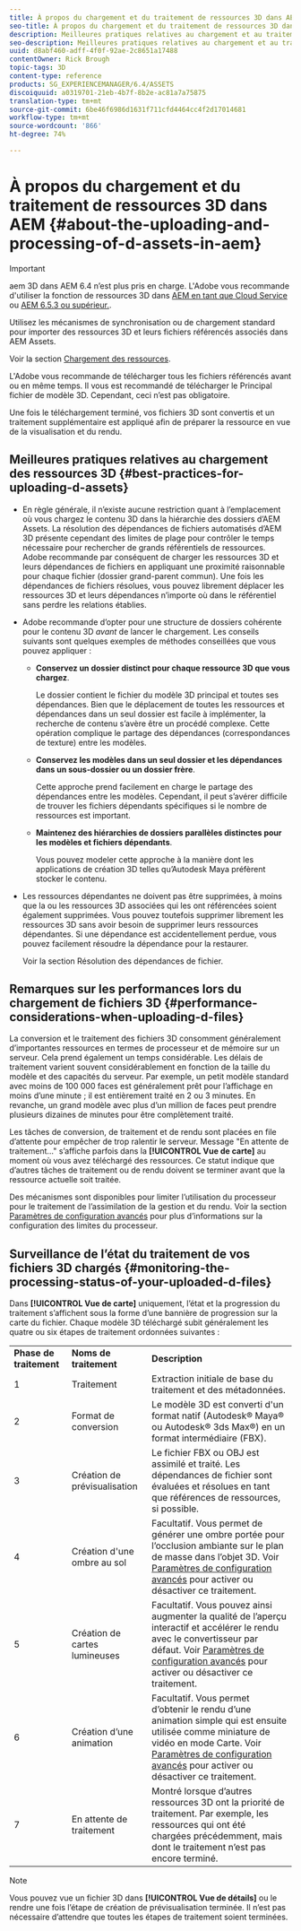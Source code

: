 ```yaml
---
title: À propos du chargement et du traitement de ressources 3D dans AEM
seo-title: À propos du chargement et du traitement de ressources 3D dans AEM
description: Meilleures pratiques relatives au chargement et au traitement des ressources 3D.
seo-description: Meilleures pratiques relatives au chargement et au traitement des ressources 3D.
uuid: d8abf460-adff-4f0f-92ae-2c8651a17488
contentOwner: Rick Brough
topic-tags: 3D
content-type: reference
products: SG_EXPERIENCEMANAGER/6.4/ASSETS
discoiquuid: a0319701-21eb-4b7f-8b2e-ac81a7a75875
translation-type: tm+mt
source-git-commit: 6be46f6986d1631f711cfd4464cc4f2d17014681
workflow-type: tm+mt
source-wordcount: '866'
ht-degree: 74%

---
```



# À propos du chargement et du traitement de ressources 3D dans AEM  {#about-the-uploading-and-processing-of-d-assets-in-aem}

>[!IMPORTANT]
>
>aem 3D dans AEM 6.4 n’est plus pris en charge. L&#39;Adobe vous recommande d&#39;utiliser la fonction de ressources 3D dans [AEM en tant que Cloud Service](https://experienceleague.adobe.com/docs/experience-manager-cloud-service/assets/dynamicmedia/assets-3d.html#dynamicmedia) ou [AEM 6.5.3 ou supérieur.](https://experienceleague.adobe.com/docs/experience-manager-65/assets/dynamic/assets-3d.html#dynamic).

Utilisez les mécanismes de synchronisation ou de chargement standard pour importer des ressources 3D et leurs fichiers référencés associés dans AEM Assets.

Voir la section [Chargement des ressources](managing-assets-touch-ui.md#uploading-assets).

L&#39;Adobe vous recommande de télécharger tous les fichiers référencés avant ou en même temps. Il vous est recommandé de télécharger le Principal fichier de modèle 3D. Cependant, ceci n’est pas obligatoire.

Une fois le téléchargement terminé, vos fichiers 3D sont convertis et un traitement supplémentaire est appliqué afin de préparer la ressource en vue de la visualisation et du rendu.

## Meilleures pratiques relatives au chargement des ressources 3D {#best-practices-for-uploading-d-assets}

* En règle générale, il n’existe aucune restriction quant à l’emplacement où vous chargez le contenu 3D dans la hiérarchie des dossiers d’AEM Assets. La résolution des dépendances de fichiers automatisés d’AEM 3D présente cependant des limites de plage pour contrôler le temps nécessaire pour rechercher de grands référentiels de ressources. Adobe recommande par conséquent de charger les ressources 3D et leurs dépendances de fichiers en appliquant une proximité raisonnable pour chaque fichier (dossier grand-parent commun). Une fois les dépendances de fichiers résolues, vous pouvez librement déplacer les ressources 3D et leurs dépendances n’importe où dans le référentiel sans perdre les relations établies.
* Adobe recommande d’opter pour une structure de dossiers cohérente pour le contenu 3D *avant* de lancer le chargement. Les conseils suivants sont quelques exemples de méthodes conseillées que vous pouvez appliquer :

   * **Conservez un dossier distinct pour chaque ressource 3D que vous chargez**.

       Le dossier contient le fichier du modèle 3D principal et toutes ses dépendances. Bien que le déplacement de toutes les ressources et dépendances dans un seul dossier est facile à implémenter, la recherche de contenu s’avère être un procédé complexe. Cette opération complique le partage des dépendances (correspondances de texture) entre les modèles.

   * **Conservez les modèles dans un seul dossier et les dépendances dans un sous-dossier ou un dossier frère**.

       Cette approche prend facilement en charge le partage des dépendances entre les modèles. Cependant, il peut s’avérer difficile de trouver les fichiers dépendants spécifiques si le nombre de ressources est important.

   * **Maintenez des hiérarchies de dossiers parallèles distinctes pour les modèles et fichiers dépendants**.

      Vous pouvez modeler cette approche à la manière dont les applications de création 3D telles qu’Autodesk Maya préfèrent stocker le contenu.

* Les ressources dépendantes ne doivent pas être supprimées, à moins que la ou les ressources 3D associées qui les ont référencées soient également supprimées. Vous pouvez toutefois supprimer librement les ressources 3D sans avoir besoin de supprimer leurs ressources dépendantes. Si une dépendance est accidentellement perdue, vous pouvez facilement résoudre la dépendance pour la restaurer.

   Voir la section Résolution des dépendances de fichier.

## Remarques sur les performances lors du chargement de fichiers 3D {#performance-considerations-when-uploading-d-files}

La conversion et le traitement des fichiers 3D consomment généralement d’importantes ressources en termes de processeur et de mémoire sur un serveur. Cela prend également un temps considérable. Les délais de traitement varient souvent considérablement en fonction de la taille du modèle et des capacités du serveur. Par exemple, un petit modèle standard avec moins de 100 000 faces est généralement prêt pour l’affichage en moins d’une minute ; il est entièrement traité en 2 ou 3 minutes. En revanche, un grand modèle avec plus d’un million de faces peut prendre plusieurs dizaines de minutes pour être complètement traité.

Les tâches de conversion, de traitement et de rendu sont placées en file d’attente pour empêcher de trop ralentir le serveur. Message &quot;En attente de traitement...&quot; s’affiche parfois dans la **[!UICONTROL Vue de carte]** au moment où vous avez téléchargé des ressources. Ce statut indique que d’autres tâches de traitement ou de rendu doivent se terminer avant que la ressource actuelle soit traitée.

Des mécanismes sont disponibles pour limiter l’utilisation du processeur pour le traitement de l’assimilation de la gestion et du rendu. Voir la section [Paramètres de configuration avancés](advanced-config-3d.md) pour plus d’informations sur la configuration des limites du processeur.

## Surveillance de l’état du traitement de vos fichiers 3D chargés  {#monitoring-the-processing-status-of-your-uploaded-d-files}

Dans **[!UICONTROL Vue de carte]** uniquement, l’état et la progression du traitement s’affichent sous la forme d’une bannière de progression sur la carte du fichier. Chaque modèle 3D téléchargé subit généralement les quatre ou six étapes de traitement ordonnées suivantes :

<table> 
 <tbody> 
  <tr> 
   <td><strong>Phase de traitement</strong><br /> </td> 
   <td><strong>Noms de traitement</strong></td> 
   <td><strong>Description</strong></td> 
  </tr> 
  <tr> 
   <td>1</td> 
   <td>Traitement</td> 
   <td>Extraction initiale de base du traitement et des métadonnées.</td> 
  </tr> 
  <tr> 
   <td>2</td> 
   <td>Format de conversion</td> 
   <td>Le modèle 3D est converti d'un format natif (Autodesk® Maya® ou Autodesk® 3ds Max®) en un format intermédiaire (FBX).</td> 
  </tr> 
  <tr> 
   <td>3</td> 
   <td>Création de prévisualisation</td> 
   <td>Le fichier FBX ou OBJ est assimilé et traité. Les dépendances de fichier sont évaluées et résolues en tant que références de ressources, si possible.</td> 
  </tr> 
  <tr> 
   <td>4</td> 
   <td>Création d'une ombre au sol</td> 
   <td>Facultatif. Vous permet de générer une ombre portée pour l’occlusion ambiante sur le plan de masse dans l’objet 3D. Voir <a href="/help/assets/advanced-config-3d.md">Paramètres de configuration avancés</a> pour activer ou désactiver ce traitement.</td> 
  </tr> 
  <tr> 
   <td>5<br /> </td> 
   <td>Création de cartes lumineuses</td> 
   <td>Facultatif. Vous pouvez ainsi augmenter la qualité de l’aperçu interactif et accélérer le rendu avec le convertisseur par défaut. Voir <a href="/help/assets/advanced-config-3d.md">Paramètres de configuration avancés</a> pour activer ou désactiver ce traitement.</td> 
  </tr> 
  <tr> 
   <td>6<br /> </td> 
   <td>Création d’une animation</td> 
   <td>Facultatif. Vous permet d’obtenir le rendu d’une animation simple qui est ensuite utilisée comme miniature de vidéo en mode Carte. Voir <a href="/help/assets/advanced-config-3d.md">Paramètres de configuration avancés</a> pour activer ou désactiver ce traitement.</td> 
  </tr> 
  <tr> 
   <td>7<br /> </td> 
   <td>En attente de traitement</td> 
   <td>Montré lorsque d’autres ressources 3D ont la priorité de traitement. Par exemple, les ressources qui ont été chargées précédemment, mais dont le traitement n’est pas encore terminé.</td> 
  </tr> 
 </tbody> 
</table>

>[!NOTE]
>
>Vous pouvez vue un fichier 3D dans **[!UICONTROL Vue de détails]** ou le rendre une fois l’étape de création de prévisualisation terminée. Il n’est pas nécessaire d’attendre que toutes les étapes de traitement soient terminées.

